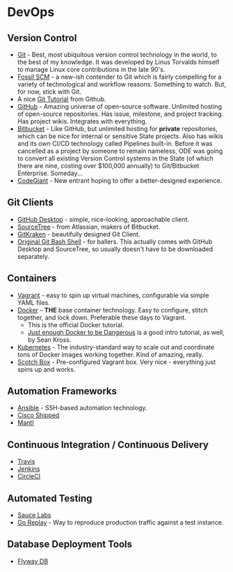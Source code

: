# DevOps

## Version Control

- [Git](https://git-scm.com/) - Best, most ubiquitous version control technology in the world, to the best of my knowledge. It was developed by Linus Torvalds himself to manage Linux core contributions in the late 90's. 
- [Fossil SCM](https://fossil-scm.org/index.html/doc/trunk/www/index.wiki) - a new-ish contender to Git which is fairly compelling for a variety of technological and workflow reasons. Something to watch. But, for now, stick with Git.
- A nice [Git Tutorial](https://try.github.io/levels/1/challenges/1) from Github.
- [GitHub](https://github.com) - Amazing universe of open-source software. Unlimited hosting of open-source repositories. Has issue, milestone, and project tracking. Has project wikis. Integrates with everything.
- [Bitbucket](https://bitbucket.org) - Like GitHub, but unlimited hosting for **private** repositories, which can be nice for internal or sensitive State projects. Also has wikis and its own CI/CD technology called Pipelines built-in. Before it was cancelled as a project by someone to remain nameless, ODE was going to convert all existing Version Control systems in the State (of which there are nine, costing over $100,000 annually) to Git/Bitbucket Enterprise. Someday...
- [CodeGiant](https://codegiant.io/home) - New entrant hoping to offer a better-designed experience. 

## Git Clients

- [GitHub Desktop](https://desktop.github.com/) - simple, nice-looking, approachable client. 
- [SourceTree](https://www.sourcetreeapp.com/) - from Atlassian, makers of Bitbucket.
- [GitKraken](https://www.gitkraken.com) - beautifully designed Git Client.
- [Original Git Bash Shell](https://git-scm.com/downloads) - for ballers. This actually comes with GitHub Desktop and SourceTree, so usually doesn't have to be downloaded separately.

## Containers

- [Vagrant](http://www.vagrantup.com) - easy to spin up virtual machines, configurable via simple YAML files.
- [Docker](https://www.docker.com) - **THE** base container technology. Easy to configure, stitch together, and lock down. Preferable these days to Vagrant.
    + This is the official Docker tutorial. 
    + [Just enough Docker to be Dangerous](http://seankross.com/2017/09/17/Enough-Docker-to-be-Dangerous.html) is a good intro tutorial, as well, by Sean Kross. 
- [Kubernetes](https://kubernetes.io/) - The industry-standard way to scale out and coordinate tons of Docker images working together. Kind of amazing, really.
- [Scotch Box](https://box.scotch.io/) - Pre-configured Vagrant box. Very nice - everything just spins up and works. 

## Automation Frameworks

- [Ansible](https://www.ansible.com/) - SSH-based automation technology.
- [Cisco Shipped](https://ciscoshipped.io/)
- [Mantl](http://mantl.io/)

## Continuous Integration / Continuous Delivery

- [Travis](https://travis-ci.org/)
- [Jenkins](https://jenkins.io/)
- [CircleCI](https://circleci.com/)

## Automated Testing

- [Sauce Labs](https://saucelabs.com/open-source)
- [Go Replay](https://goreplay.org/) - Way to reproduce production traffic against a test instance. 

## Database Deployment Tools

- [Flyway DB](https://flywaydb.org/)